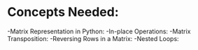 # Concepts Needed:
-Matrix Representation in Python:
-In-place Operations:
-Matrix Transposition:
-Reversing Rows in a Matrix:
-Nested Loops:
